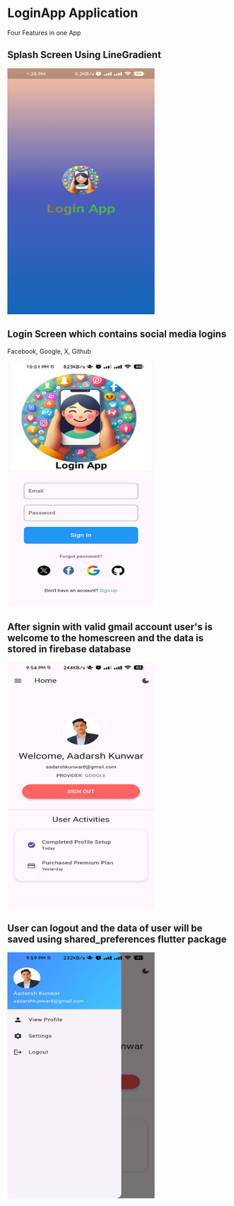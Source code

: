 # LoginApp Application
Four Features in one App
<h2> Splash Screen Using LineGradient</h2>
<p> <img src="https://github.com/aadarshk7/Login-App/blob/master/assets/screenshots/splashscreen.jpg" height = 555 width=333/> </p>
<h2>Login Screen which contains social media logins</h2>
Facebook, Google, X, Github
<p> <img src="https://github.com/aadarshk7/Login-App/blob/master/assets/screenshots/loginscreen.jpg" height = 555 width=333/> </p> 
<h2> After signin with valid gmail account user's is welcome to the homescreen and the data is stored in firebase database</h2>
<p> <img src="https://github.com/aadarshk7/Login-App/blob/master/assets/screenshots/homescreen.jpg" height = 555 width=333/> </p>
<h2> User can logout and the data of user will be saved using shared_preferences flutter package</h2>
<p> <img src="https://github.com/aadarshk7/Login-App/blob/master/assets/screenshots/navscreen.jpg" height = 555 width=333/> </p>
<!-- <h2> Nodepad </h2>
<p> <img src="" height = 777 width=444/> </p> -->
